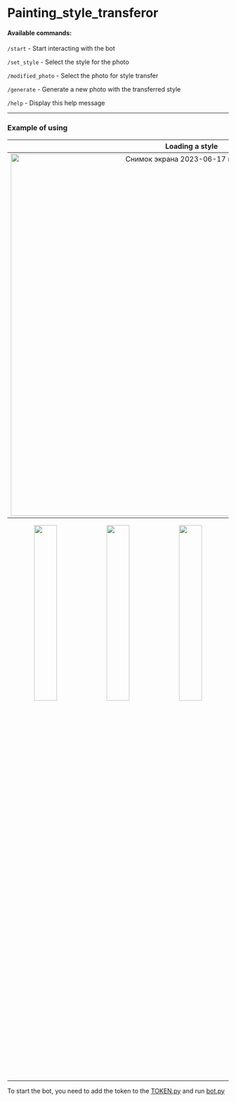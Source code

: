 # Painting_style_transferor

#### Available commands:

`/start` - Start interacting with the bot

`/set_style` - Select the style for the photo

`/modified_photo` - Select the photo for style transfer

`/generate` - Generate a new photo with the transferred style

`/help` - Display this help message

---

### Example of using

Loading a style             | Output
:-------------------------:|:-------------------------:
<img width="823" alt="Снимок экрана 2023-06-17 в 19 15 00" src="https://github.com/deouron/Painting_style_transferor/assets/70703745/d55655d8-411e-4bb4-95b8-41df57c26bf5"> | <img width="823" alt="Снимок экрана 2023-06-17 в 19 15 37" src="https://github.com/deouron/Painting_style_transferor/assets/70703745/9e4016d7-c282-4600-88ef-bb674cca2825">  

<p align="middle">
  <img src="https://github.com/deouron/Painting_style_transferor/assets/70703745/b4cdd54f-c5f3-450f-894e-06900beea2bb" width="32%" />
  <img src="https://github.com/deouron/Painting_style_transferor/assets/70703745/bab6d959-9f8f-4698-a32b-525f45cb17d4" width="32%" /> 
  <img src="https://github.com/deouron/Painting_style_transferor/assets/70703745/8c41a156-096b-4ff2-8791-e057aed0a460" width="32%" />
</p>

---

To start the bot, you need to add the token to the [TOKEN.py](https://github.com/deouron/Painting_style_transferor/blob/main/bot/TOKEN.py) and run [bot.py](https://github.com/deouron/Painting_style_transferor/blob/main/bot.py)

